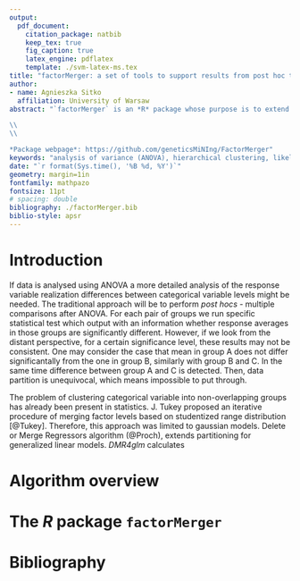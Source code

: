 ```yaml
---
output: 
  pdf_document:
    citation_package: natbib
    keep_tex: true
    fig_caption: true
    latex_engine: pdflatex
    template: ./svm-latex-ms.tex
title: "factorMerger: a set of tools to support results from post hoc testing"
author:
- name: Agnieszka Sitko
  affiliation: University of Warsaw
abstract: "`factorMerger` is an *R* package whose purpose is to extend methods of analysing dependencies between groups of a categorical variable after carrying out an analysis of variance (ANOVA). The idea of the package arose from the need to create an algorithm which outputs in a hierachical interpretation of relations between levels of a categorical variable. Thereby, for a given significance level groups may be devided into nonoverlapping clusters. `factorMerger` implements iterative version of post hoc testing based on likelihood ratio test for parametric models: gaussian, binomial and survival. It also provides custom visualizations for each model built on `ggplot2` package. 

\\
\\

*Package webpage*: https://github.com/geneticsMiNIng/FactorMerger"
keywords: "analysis of variance (ANOVA), hierarchical clustering, likelihood ratio test (LRT), post hoc testing"
date: "`r format(Sys.time(), '%B %d, %Y')`"
geometry: margin=1in
fontfamily: mathpazo
fontsize: 11pt
# spacing: double
bibliography: ./factorMerger.bib
biblio-style: apsr
---
```


# Introduction

If data is analysed using ANOVA a more detailed analysis of the response variable realization differences between categorical variable levels might be needed. The traditional approach will be to perform *post hocs* - multiple comparisons after ANOVA. For each pair of groups we run specific statistical test which output with an information whether response averages in those groups are significantly different. However, if we look from the distant perspective, for a certain significance level, these results may not be consistent. One may consider the case that mean in group A does not differ significantally from the one in group B, similarly with group B and C. In the same time difference between group A and C is detected. Then, data partition is unequivocal, which means impossible to put through. 

The problem of clustering categorical variable into non-overlapping groups has already been present in statistics. J. Tukey proposed an iterative procedure of merging factor levels based on studentized range distribution [@Tukey]. Therefore, this approach was limited to gaussian models. Delete or Merge Regressors algorithm (@Proch), extends partitioning for generalized linear models. *DMR4glm* calculates 



# Algorithm overview

# The *R* package `factorMerger`

# Bibliography

